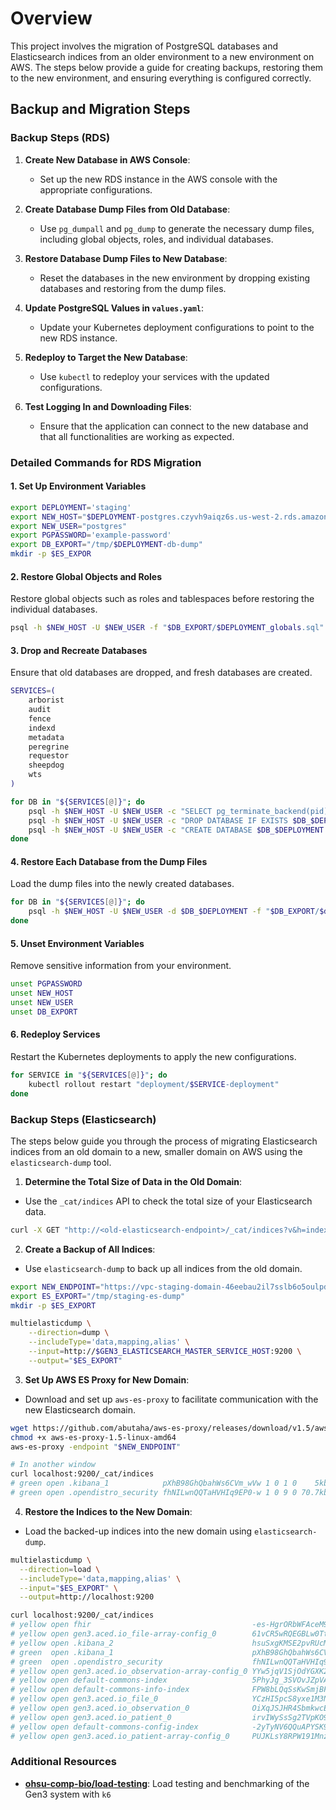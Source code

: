 # Overview

This project involves the migration of PostgreSQL databases and
Elasticsearch indices from an older environment to a new environment on
AWS. The steps below provide a guide for creating backups, restoring
them to the new environment, and ensuring everything is configured
correctly.

## Backup and Migration Steps

### Backup Steps (RDS)

1. **Create New Database in AWS Console**:
    - Set up the new RDS instance in the AWS console with the appropriate configurations.

2. **Create Database Dump Files from Old Database**:
    - Use `pg_dumpall` and `pg_dump` to generate the necessary dump files, including global objects, roles, and individual databases.

3. **Restore Database Dump Files to New Database**:
    - Reset the databases in the new environment by dropping existing databases and restoring from the dump files.

4. **Update PostgreSQL Values in `values.yaml`**:
    - Update your Kubernetes deployment configurations to point to the new RDS instance.

5. **Redeploy to Target the New Database**:
    - Use `kubectl` to redeploy your services with the updated configurations.

6. **Test Logging In and Downloading Files**:
    - Ensure that the application can connect to the new database and that all functionalities are working as expected.

### Detailed Commands for RDS Migration

#### 1. Set Up Environment Variables

```sh
export DEPLOYMENT='staging'
export NEW_HOST="$DEPLOYMENT-postgres.czyvh9aiqz6s.us-west-2.rds.amazonaws.com"
export NEW_USER="postgres"
export PGPASSWORD='example-password'
export DB_EXPORT="/tmp/$DEPLOYMENT-db-dump"
mkdir -p $ES_EXPOR
```

#### 2. Restore Global Objects and Roles

Restore global objects such as roles and tablespaces before restoring the individual databases.

```sh
psql -h $NEW_HOST -U $NEW_USER -f "$DB_EXPORT/$DEPLOYMENT_globals.sql"
```

#### 3. Drop and Recreate Databases

Ensure that old databases are dropped, and fresh databases are created.

```sh
SERVICES=(
    arborist
    audit
    fence
    indexd
    metadata
    peregrine
    requestor
    sheepdog
    wts
)

for DB in "${SERVICES[@]}"; do
    psql -h $NEW_HOST -U $NEW_USER -c "SELECT pg_terminate_backend(pid) FROM pg_stat_activity WHERE datname = '$DB_$DEPLOYMENT' AND pid <> pg_backend_pid();"
    psql -h $NEW_HOST -U $NEW_USER -c "DROP DATABASE IF EXISTS $DB_$DEPLOYMENT;"
    psql -h $NEW_HOST -U $NEW_USER -c "CREATE DATABASE $DB_$DEPLOYMENT OWNER $NEW_USER;"
done
```

#### 4. Restore Each Database from the Dump Files

Load the dump files into the newly created databases.

```sh
for DB in "${SERVICES[@]}"; do
    psql -h $NEW_HOST -U $NEW_USER -d $DB_$DEPLOYMENT -f "$DB_EXPORT/$db"
done
```

#### 5. Unset Environment Variables

Remove sensitive information from your environment.

```sh
unset PGPASSWORD
unset NEW_HOST
unset NEW_USER
unset DB_EXPORT
```

#### 6. Redeploy Services

Restart the Kubernetes deployments to apply the new configurations.

```sh
for SERVICE in "${SERVICES[@]}"; do
    kubectl rollout restart "deployment/$SERVICE-deployment"
done
```

### Backup Steps (Elasticsearch)

The steps below guide you through the process of migrating Elasticsearch
indices from an old domain to a new, smaller domain on AWS using the
`elasticsearch-dump` tool.

1. **Determine the Total Size of Data in the Old Domain**:

- Use the `_cat/indices` API to check the total size of your Elasticsearch data.

```sh
curl -X GET "http://<old-elasticsearch-endpoint>/_cat/indices?v&h=index,store.size"
```

2. **Create a Backup of All Indices**:

- Use `elasticsearch-dump` to back up all indices from the old domain.

```sh
export NEW_ENDPOINT="https://vpc-staging-domain-46eebau2il7sslb6o5oulpd2bi.us-west-2.es.amazonaws.com"
export ES_EXPORT="/tmp/staging-es-dump"
mkdir -p $ES_EXPORT

multielasticdump \
    --direction=dump \
    --includeType='data,mapping,alias' \
    --input=http://$GEN3_ELASTICSEARCH_MASTER_SERVICE_HOST:9200 \
    --output="$ES_EXPORT"
```
            
3. **Set Up AWS ES Proxy for New Domain**:

- Download and set up `aws-es-proxy` to facilitate communication with the new Elasticsearch domain.

```sh
wget https://github.com/abutaha/aws-es-proxy/releases/download/v1.5/aws-es-proxy-1.5-linux-amd64
chmod +x aws-es-proxy-1.5-linux-amd64
aws-es-proxy -endpoint "$NEW_ENDPOINT"

# In another window
curl localhost:9200/_cat/indices
# green open .kibana_1            pXhB98GhQbahWs6CVm_wVw 1 0 1 0    5kb    5kb
# green open .opendistro_security fhNILwnQQTaHVHIq9EP0-w 1 0 9 0 70.7kb 70.7kb
```

4.  **Restore the Indices to the New Domain**:

- Load the backed-up indices into the new domain using `elasticsearch-dump`.

```sh
multielasticdump \
  --direction=load \
  --includeType='data,mapping,alias' \
  --input="$ES_EXPORT" \
  --output=http://localhost:9200

curl localhost:9200/_cat/indices
# yellow open fhir                                    -es-HgrORbWFAceM9HHkQQ 5 1   0 0    1kb    1kb
# yellow open gen3.aced.io_file-array-config_0        61vCR5wRQEGBLw0TtGiRQA 5 1   1 0  5.2kb  5.2kb
# yellow open .kibana_2                               hsuSxgKMSE2pvRUcMyCBRA 5 1   0 0    1kb    1kb
# green  open .kibana_1                               pXhB98GhQbahWs6CVm_wVw 1 0   1 0    5kb    5kb
# green  open .opendistro_security                    fhNILwnQQTaHVHIq9EP0-w 1 0   9 0 70.7kb 70.7kb
# yellow open gen3.aced.io_observation-array-config_0 YYw5jqV1SjOdYGXK2ftrtQ 5 1   1 0  5.1kb  5.1kb
# yellow open default-commons-index                   5PhyJg_3SVOvJZpVAbNptQ 5 1   5 0 64.2kb 64.2kb
# yellow open default-commons-info-index              FPW8bLQqSsKwSmjBFYlGVQ 5 1  26 0 17.1kb 17.1kb
# yellow open gen3.aced.io_file_0                     YCzHI5pcS8yxe1M3NA2NAA 5 1 971 0  1.6mb  1.6mb
# yellow open gen3.aced.io_observation_0              OiXqJSJHR4SbmkwcEYkZbA 5 1   0 0    1kb    1kb
# yellow open gen3.aced.io_patient_0                  irvIWySsSg2TVpKO91D_jw 5 1  13 0   34kb   34kb
# yellow open default-commons-config-index            -2yTyNV6QQuAPYSK9fyLYw 5 1   1 0  4.2kb  4.2kb
# yellow open gen3.aced.io_patient-array-config_0     PUJKLsY8RPW191Mnzed-9Q 5 1   1 0  4.8kb  4.8kb
```
            
### Additional Resources    

- **[ohsu-comp-bio/load-testing](https://github.com/ohsu-comp-bio/load-testing)**: Load testing and benchmarking of the Gen3 system with `k6`
